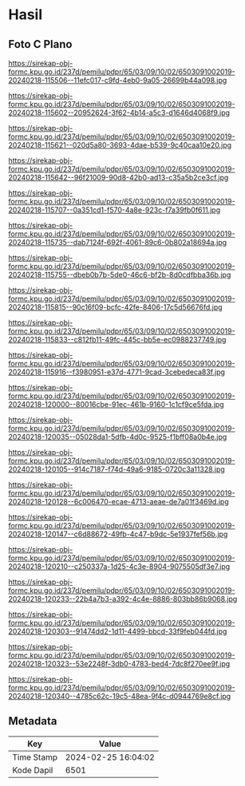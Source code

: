 # Hasil

## Foto C Plano

https://sirekap-obj-formc.kpu.go.id/237d/pemilu/pdpr/65/03/09/10/02/6503091002019-20240218-115506--11efc017-c9fd-4eb0-9a05-26699b44a098.jpg

https://sirekap-obj-formc.kpu.go.id/237d/pemilu/pdpr/65/03/09/10/02/6503091002019-20240218-115602--20952624-3f62-4b14-a5c3-d1646d4068f9.jpg

https://sirekap-obj-formc.kpu.go.id/237d/pemilu/pdpr/65/03/09/10/02/6503091002019-20240218-115621--020d5a80-3693-4dae-b539-9c40caa10e20.jpg

https://sirekap-obj-formc.kpu.go.id/237d/pemilu/pdpr/65/03/09/10/02/6503091002019-20240218-115642--96f21009-90d8-42b0-ad13-c35a5b2ce3cf.jpg

https://sirekap-obj-formc.kpu.go.id/237d/pemilu/pdpr/65/03/09/10/02/6503091002019-20240218-115707--0a351cd1-f570-4a8e-923c-f7a39fb0f611.jpg

https://sirekap-obj-formc.kpu.go.id/237d/pemilu/pdpr/65/03/09/10/02/6503091002019-20240218-115735--dab7124f-692f-4061-89c6-0b802a18694a.jpg

https://sirekap-obj-formc.kpu.go.id/237d/pemilu/pdpr/65/03/09/10/02/6503091002019-20240218-115755--dbeb0b7b-5de0-46c6-bf2b-8d0cdfbba36b.jpg

https://sirekap-obj-formc.kpu.go.id/237d/pemilu/pdpr/65/03/09/10/02/6503091002019-20240218-115815--90c16f09-bcfc-42fe-8406-17c5d56676fd.jpg

https://sirekap-obj-formc.kpu.go.id/237d/pemilu/pdpr/65/03/09/10/02/6503091002019-20240218-115833--c812fb11-49fc-445c-bb5e-ec0988237749.jpg

https://sirekap-obj-formc.kpu.go.id/237d/pemilu/pdpr/65/03/09/10/02/6503091002019-20240218-115916--f3980951-e37d-4771-9cad-3cebedeca83f.jpg

https://sirekap-obj-formc.kpu.go.id/237d/pemilu/pdpr/65/03/09/10/02/6503091002019-20240218-120000--80016cbe-91ec-461b-9160-1c1cf9ce5fda.jpg

https://sirekap-obj-formc.kpu.go.id/237d/pemilu/pdpr/65/03/09/10/02/6503091002019-20240218-120035--05028da1-5dfb-4d0c-9525-f1bff08a0b4e.jpg

https://sirekap-obj-formc.kpu.go.id/237d/pemilu/pdpr/65/03/09/10/02/6503091002019-20240218-120105--914c7187-f74d-49a6-9185-0720c3a11328.jpg

https://sirekap-obj-formc.kpu.go.id/237d/pemilu/pdpr/65/03/09/10/02/6503091002019-20240218-120128--6c006470-ecae-4713-aeae-de7a01f3469d.jpg

https://sirekap-obj-formc.kpu.go.id/237d/pemilu/pdpr/65/03/09/10/02/6503091002019-20240218-120147--c6d88672-49fb-4c47-b9dc-5e1937fef56b.jpg

https://sirekap-obj-formc.kpu.go.id/237d/pemilu/pdpr/65/03/09/10/02/6503091002019-20240218-120210--c250337a-1d25-4c3e-8904-9075505df3e7.jpg

https://sirekap-obj-formc.kpu.go.id/237d/pemilu/pdpr/65/03/09/10/02/6503091002019-20240218-120233--22b4a7b3-a392-4c4e-8886-803bb86b9068.jpg

https://sirekap-obj-formc.kpu.go.id/237d/pemilu/pdpr/65/03/09/10/02/6503091002019-20240218-120303--91474dd2-1d11-4499-bbcd-33f9feb044fd.jpg

https://sirekap-obj-formc.kpu.go.id/237d/pemilu/pdpr/65/03/09/10/02/6503091002019-20240218-120323--53e2248f-3db0-4783-bed4-7dc8f270ee9f.jpg

https://sirekap-obj-formc.kpu.go.id/237d/pemilu/pdpr/65/03/09/10/02/6503091002019-20240218-120340--4785c62c-19c5-48ea-9f4c-d0944769e8cf.jpg


## Metadata

| Key        | Value               |
| ---------- | ------------------- |
| Time Stamp | 2024-02-25 16:04:02 |
| Kode Dapil | 6501                |




